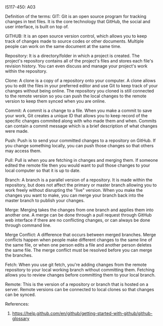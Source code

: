 IS117-450: A03

Definition of the terms: 
  GIT: Git is an open source program for tracking changes in text files. It is the core technology that GitHub, the social and user interface, is built on top of.

  GITHUB: It is an open source version control, which allows you to keep track of changes made to source codes or other documents. Multiple people can work on the same document at the same time.

  Repository: It is a directory/folder in which a project is created. The project's repository contains all of the project's files and stores each file's revision history. You can even discuss and manage your project's work within the repository.

  Clone: A clone is a copy of a repository onto your computer. A clone allows you to edit the files in your preferred editor and use Git to keep track of your changes without being online. The repository you cloned is still connected to the remote version so you can push the local changes to the remote version to keep them synced when you are online.

  Commit: A commit is a change to a file. When you make a commit to save your work, Git creates a unique ID that allows you to keep record of the specific changes commited along with who made them and when. Commits can contain a commit message which is a brief description of what changes were made.

  Push: Push is to send your committed changes to a repository on GitHub. If you change something locally, you can push those changes so that others may access them.

  Pull: Pull is when you are fetching in changes and merging them. If someone edited the remote file then you would want to pull those changes to your local computer so that it is up to date.

  Branch: A branch is a parallel version of a repository. It is made within the repository, but does not affect the primary or master branch allowing you to work freely without disrupting the "live" version. When you make the changes you want to make, you can merge your branch back into the master branch to publish your changes.

  Merge: Merging takes the changes from one branch and applies them into another one. A merge can be done through a pull request through GitHub web interface if there are no conflicting changes, or can always be done through command line.

  Merge Conflict: A difference that occurs between merged branches. Merge conflicts happen when people make different changes to the same line of the same file, or when one person edits a file and another person deletes the same file. The merge conflict must be resolved before you can merge the branches.

  Fetch: When you use git fetch, you're adding changes from the remote repository to your local working branch without committing them. Fetching allows you to review changes before committing them to your local branch.

  Remote: This is the version of a repository or branch that is hosted on a server. Remote versions can be connected to local clones so that changes can be synced.

References: 
1. https://help.github.com/en/github/getting-started-with-github/github-glossary
